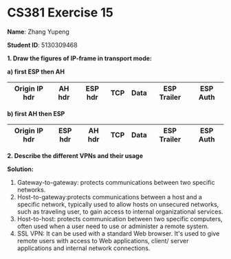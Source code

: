 # CS381 Exercise 15

**Name**: Zhang Yupeng

**Student ID**: 5130309468

**1. Draw the figures of IP-frame in transport mode:**

**a) first ESP then AH**

|Origin IP hdr| AH hdr |ESP hdr| TCP | Data|ESP Trailer|ESP Auth|
|:-:|:-:|:-:|:-:|:-:|:-:|:-:|
**b) first AH then ESP**

|Origin IP hdr| ESP hdr |AH hdr| TCP | Data|ESP Trailer|ESP Auth|
|:-:|:-:|:-:|:-:|:-:|:-:|:-:|
**2. Describe the different VPNs and their usage****Solution:**

1. Gateway-to-gateway: protects communications between two specific networks.
2. Host-to-gateway:protects communications between a host and a specific network, typically used to allow hosts on unsecured networks, such as traveling user, to gain access to internal organizational services.
3. Host-to-host: protects communication between two specific computers, often used when a user need to use or administer a remote system.
4. SSL VPN: It can be used with a standard Web browser.It's used to give remote users with access to Web applications, client/ server applications and internal network connections.